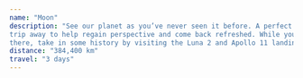```yaml
---
name: "Moon"
description: "See our planet as you’ve never seen it before. A perfect relaxing
trip away to help regain perspective and come back refreshed. While you’re
there, take in some history by visiting the Luna 2 and Apollo 11 landing sites."
distance: "384,400 km"
travel: "3 days"
---
```

